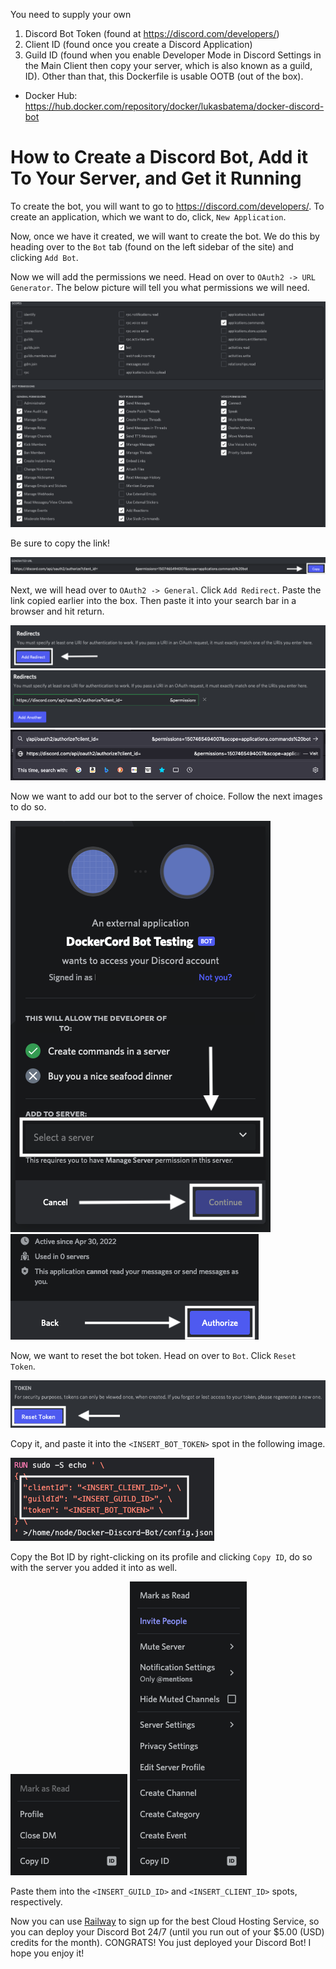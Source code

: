 You need to supply your own
1. Discord Bot Token (found at https://discord.com/developers/)
2. Client ID (found once you create a Discord Application)
3. Guild ID (found when you enable Developer Mode in Discord Settings in the Main Client
then copy your server, which is also known as a guild, ID). Other than that, this Dockerfile is usable OOTB (out of the box).

- Docker Hub: https://hub.docker.com/repository/docker/lukasbatema/docker-discord-bot

# How to Create a Discord Bot, Add it To Your Server, and Get it Running

To create the bot, you will want to go to https://discord.com/developers/. To create an application, which we want to do, click, `New Application`.


Now, once we have it created, we will want to create the bot. We do this by heading over to the `Bot` tab (found on the left sidebar of the site) and clicking `Add Bot`.

Now we will add the permissions we need. Head on over to `OAuth2 -> URL Generator`. The below picture will tell you what permissions we will need.

<img src="tutorial_images/OAuth2Permissions.png" />

Be sure to copy the link!


<img src="tutorial_images/OAuth2GeneratedURLCopyButton.png" />

Next, we will head over to `OAuth2 -> General`. Click `Add Redirect`. Paste the link copied earlier into the box. Then paste it into your search bar in a browser and hit return.

<img src="tutorial_images/AddOAuth2Redirect.png" />

<img src="tutorial_images/PasteOAuth2URL.png" />

<img src="tutorial_images/PasteOAuthURLIntoSearchBar.png" />

Now we want to add our bot to the server of choice. Follow the next images to do so.

<img src="tutorial_images/AddBotToServer.png" />

<img src="tutorial_images/AuthoriseBot.png" />

Now, we want to reset the bot token. Head on over to `Bot`. Click `Reset Token`.

<img src="tutorial_images/ResetToken.png" />

Copy it, and paste it into the `<INSERT_BOT_TOKEN>` spot in the following image.

<img src="tutorial_images/InsertIDs.png" />

Copy the Bot ID by right-clicking on its profile and clicking `Copy ID`, do so with the server you added it into as well.

<img src="tutorial_images/CopyBotID.png" />

<img src="tutorial_images/CopyServerID.png" />

Paste them into the `<INSERT_GUILD_ID>` and `<INSERT_CLIENT_ID>` spots, respectively.

Now you can use [Railway](https://railway.app?referralCode=BatemaDevelopment) to sign up for the best Cloud Hosting Service, so you can deploy your Discord Bot 24/7 (until you run out of your $5.00 (USD) credits for the month). CONGRATS! You just deployed your Discord Bot! I hope you enjoy it!
